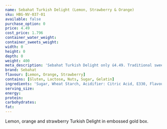 ```yaml
---
name: Sebahat Turkish Delight (Lemon, Strawberry & Orange)
sku: HBG-NV-037-01
available: false
purchase_option: 0
price: 4.49
cost_price: 1.796
container_water_weight: 
container_sweets_weight: 
width: 0
height: 0
depth: 0
weight: 400
meta_description: 'Sebahat Turkish Delight only ú4.49. Traditional sweets and more at Humbugs Confectionery Store. Specialists in satisfying your sweet tooth!'
brand: Sebahat
flavour: [Lemon, Orange, Strawberry]
contains: [Gluten, Lactose, Nuts, Sugar, Gelatin]
ingredients: 'Sugar, Wheat Starch, Acidifier: Citric Acid, E330, Flavourings: Orange, Lemon, Strawberry, Colourings: E120, E141, E160B'
serving_size: 
energy: 
protein: 
carbohydrates: 
fat: 
---
```

Lemon, orange and strawberry Turkish Delight in embossed gold box.
